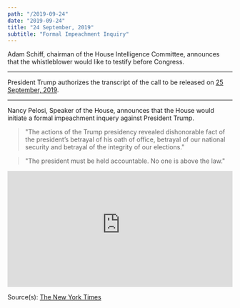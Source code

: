 ```yaml
---
path: "/2019-09-24"
date: "2019-09-24"
title: "24 September, 2019"
subtitle: "Formal Impeachment Inquiry"
---
```


Adam Schiff, chairman of the House Intelligence Committee, announces that the whistleblower would like to testify before Congress.
<tweet id="1176564220407767042"></tweet>

---

President Trump authorizes the transcript of the call to be released on <a href="#2019-09-25">25 September, 2019</a>.

<tweet id="1176559966024556544"></tweet>
<tweet id="1176559970390806530"></tweet>

---

Nancy Pelosi, Speaker of the House, announces that the House would initiate a formal impeachment inquery against President Trump.

> "The actions of the Trump presidency revealed dishonorable fact of the president’s betrayal of his oath of office, betrayal of our national security and betrayal of the integrity of our elections."

> "The president must be held accountable. No one is above the law."

<iframe width="100%" height="260px" src="https://www.youtube-nocookie.com/embed/Weaoc5EZN0c" frameborder="0" allow="accelerometer; autoplay; encrypted-media; gyroscope; picture-in-picture" allowfullscreen></iframe>

Source(s): <a href="https://www.nytimes.com/2019/09/24/us/politics/democrats-impeachment-trump.html" target="_blank" rel="noopener noreferrer">The New York Times</a> 
